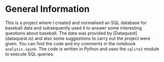 # General Information
This is a project where I created and normalised an SQL database
for baseball data and subsequently used it to answer some interesting questions
about baseball. 
The data was provided by [Dataquest] (dataquest.io) and also some suggestions to carry out the project were given.
You can find the code and my comments in the notebook `analysis.ipynb`.
The code is written in Python and uses the `sqlite3` module to execute SQL queries.

